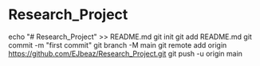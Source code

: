 # Research_Project
echo "# Research_Project" >> README.md
  git init
  git add README.md
  git commit -m "first commit"
  git branch -M main
  git remote add origin https://github.com/EJbeaz/Research_Project.git
  git push -u origin main
